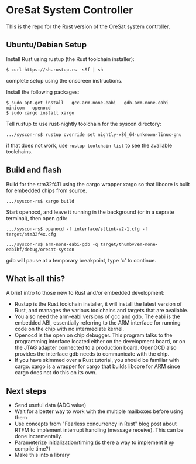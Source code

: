 # OreSat System Controller

This is the repo for the Rust version of the OreSat system controller.

## Ubuntu/Debian Setup

Install Rust using rustup (the Rust toolchain installer):

```
$ curl https://sh.rustup.rs -sSf | sh
```
complete setup using the onscreen instructions.

Install the following packages:

```
$ sudo apt-get install   gcc-arm-none-eabi   gdb-arm-none-eabi   minicom   openocd
$ sudo cargo install xargo
```

Tell rustup to use rust-nightly toolchain for the syscon directory:

```
.../syscon-rs$ rustup override set nightly-x86_64-unknown-linux-gnu
```

if that does not work, use `rustup toolchain list` to see the available toolchains.

## Build and flash

Build for the stm32f411 using the cargo wrapper xargo so that libcore is built for embedded chips from source.

```
.../syscon-rs$ xargo build
```

Start openocd, and leave it running in the background (or in a seprate terminal), then open gdb:

```
.../syscon-rs$ openocd -f interface/stlink-v2-1.cfg -f target/stm32f4x.cfg
```

```
.../syscon-rs$ arm-none-eabi-gdb -q target/thumbv7em-none-eabihf/debug/oresat-syscon
```

gdb will pause at a temporary breakpoint, type 'c' to continue. 

## What is all this?

A brief intro to those new to Rust and/or embedded development:

- Rustup is the Rust toolchain installer, it will install the latest version of Rust, and manages the various toolchains and targets that are available.
- You also need the arm-eabi versions of gcc and gdb. The eabi is the embedded ABI, essentially referring to the ARM interface for running code on the chip with no intermediate kernel.
- Openocd is the open on chip debugger. This program talks to the programming interface located either on the development board, or on the JTAG adapter connected to a production board. OpenOCD also provides the interface gdb needs to communicate with the chip.
- If you have skimmed over a Rust tutorial, you should be familiar with cargo. xargo is a wrapper for cargo that builds libcore for ARM since cargo does not do this on its own. 

## Next steps

- Send useful data (ADC value)
- Wait for a better way to work with the multiple mailboxes before using them
- Use concepts from "Fearless concurrency in Rust" blog post about RTFM to implement interrupt handling (message receive). This can be done incrementally.
- Parameterize initialization/timing (is there a way to implement it @ compile time?)
- Make this into a library
